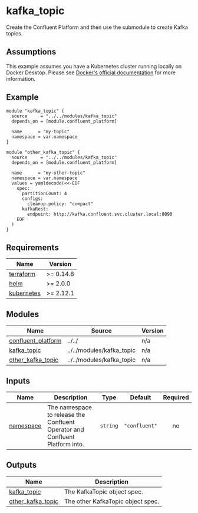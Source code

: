 # kafka_topic

Create the Confluent Platform and then use the submodule to create Kafka topics.

## Assumptions

This example assumes you have a Kubernetes cluster running locally on Docker Desktop. Please see [Docker's official documentation](https://docs.docker.com/desktop/kubernetes/) for more information.

<!-- BEGINNING OF PRE-COMMIT-TERRAFORM DOCS HOOK -->

## Example

```hcl
module "kafka_topic" {
  source     = "../../modules/kafka_topic"
  depends_on = [module.confluent_platform]

  name      = "my-topic"
  namespace = var.namespace
}

module "other_kafka_topic" {
  source     = "../../modules/kafka_topic"
  depends_on = [module.confluent_platform]

  name      = "my-other-topic"
  namespace = var.namespace
  values = yamldecode(<<-EOF
    spec:
      partitionCount: 4
      configs:
        cleanup.policy: "compact"
      kafkaRest:
        endpoint: http://kafka.confluent.svc.cluster.local:8090
    EOF
  )
}
```

## Requirements

| Name | Version |
|------|---------|
| <a name="requirement_terraform"></a> [terraform](#requirement\_terraform) | >= 0.14.8 |
| <a name="requirement_helm"></a> [helm](#requirement\_helm) | >= 2.0.0 |
| <a name="requirement_kubernetes"></a> [kubernetes](#requirement\_kubernetes) | >= 2.12.1 |
## Modules

| Name | Source | Version |
|------|--------|---------|
| <a name="module_confluent_platform"></a> [confluent\_platform](#module\_confluent\_platform) | ../../ | n/a |
| <a name="module_kafka_topic"></a> [kafka\_topic](#module\_kafka\_topic) | ../../modules/kafka_topic | n/a |
| <a name="module_other_kafka_topic"></a> [other\_kafka\_topic](#module\_other\_kafka\_topic) | ../../modules/kafka_topic | n/a |
## Inputs

| Name | Description | Type | Default | Required |
|------|-------------|------|---------|:--------:|
| <a name="input_namespace"></a> [namespace](#input\_namespace) | The namespace to release the Confluent Operator and Confluent Platform into. | `string` | `"confluent"` | no |
## Outputs

| Name | Description |
|------|-------------|
| <a name="output_kafka_topic"></a> [kafka\_topic](#output\_kafka\_topic) | The KafkaTopic object spec. |
| <a name="output_other_kafka_topic"></a> [other\_kafka\_topic](#output\_other\_kafka\_topic) | The other KafkaTopic object spec. |
<!-- END OF PRE-COMMIT-TERRAFORM DOCS HOOK -->
